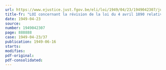 ```yaml
---
url: https://www.ejustice.just.fgov.be/eli/loi/1949/04/23/1949042307/justel
title-fr: "LOI concernant la révision de la loi du 4 avril 1890 relative à l'enseignement et à l'exercice de la médecine vétérinaire"
date: 1949-04-23
source:
number: 1949042307
page: 888888
case: 1949-04-23/37
publication: 1949-06-16
starts:
modifies:
pdf-original:
pdf-consolidated:
---
```


